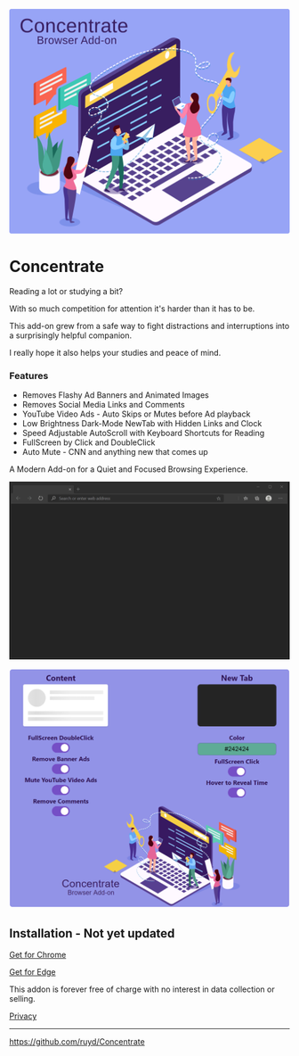 ![Image](images/Concentrate.svg)

# Concentrate

Reading a lot or studying a bit?

With so much competition for attention it's harder than it has to be.

This add-on grew from a safe way to fight distractions and interruptions into a surprisingly helpful companion.

I really hope it also helps your studies and peace of mind.

### Features

- Removes Flashy Ad Banners and Animated Images
- Removes Social Media Links and Comments
- YouTube Video Ads - Auto Skips or Mutes before Ad playback
- Low Brightness Dark-Mode NewTab with Hidden Links and Clock
- Speed Adjustable AutoScroll with Keyboard Shortcuts for Reading
- FullScreen by Click and DoubleClick
- Auto Mute - CNN and anything new that comes up

A Modern Add-on for a Quiet and Focused Browsing Experience.

![Image](visuals/ConcentrateUI.gif)

![Image](visuals/Options.png)

## Installation - Not yet updated

[Get for Chrome](https://chrome.google.com/webstore/detail/goecnaonchbggnbifdlgcdflabaiilpj)

[Get for Edge](https://microsoftedge.microsoft.com/addons/detail/mmlolmfkhnilblibmnalmkinojfpcckh)

This addon is forever free of charge with no interest in data collection or selling.

[Privacy](PRIVACY.TXT)

---

https://github.com/ruyd/Concentrate
